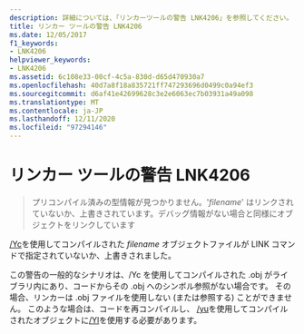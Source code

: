 ```yaml
---
description: 詳細については、「リンカーツールの警告 LNK4206」を参照してください。
title: リンカー ツールの警告 LNK4206
ms.date: 12/05/2017
f1_keywords:
- LNK4206
helpviewer_keywords:
- LNK4206
ms.assetid: 6c108e33-00cf-4c5a-830d-d65d470930a7
ms.openlocfilehash: 40d7a8f18a835721ff747293696d0499c0a94ef3
ms.sourcegitcommit: d6af41e42699628c3e2e6063ec7b03931a49a098
ms.translationtype: MT
ms.contentlocale: ja-JP
ms.lasthandoff: 12/11/2020
ms.locfileid: "97294146"
---
```

# <a name="linker-tools-warning-lnk4206"></a>リンカー ツールの警告 LNK4206

> プリコンパイル済みの型情報が見つかりません。'*filename*' はリンクされていないか、上書きされています。デバッグ情報がない場合と同様にオブジェクトをリンクしています

[/Yc](../../build/reference/yc-create-precompiled-header-file.md)を使用してコンパイルされた *filename* オブジェクトファイルが LINK コマンドで指定されていないか、上書きされました。

この警告の一般的なシナリオは、/Yc を使用してコンパイルされた .obj がライブラリ内にあり、コードからその .obj へのシンボル参照がない場合です。  その場合、リンカーは .obj ファイルを使用しない (または参照する) ことができません。  このような場合は、コードを再コンパイルし、 [/yu](../../build/reference/yu-use-precompiled-header-file.md)を使用してコンパイルされたオブジェクトに[/Yl](../../build/reference/yl-inject-pch-reference-for-debug-library.md)を使用する必要があります。
